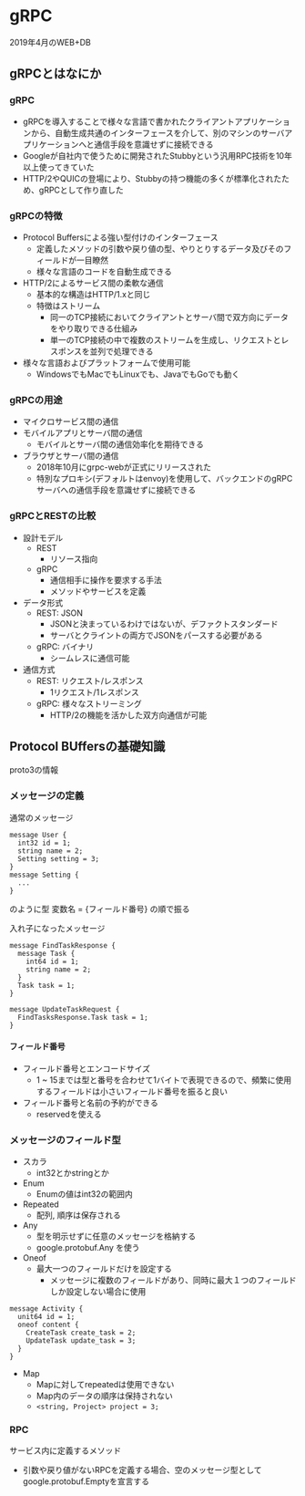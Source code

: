 # gRPC
2019年4月のWEB+DB

## gRPCとはなにか
### gRPC
- gRPCを導入することで様々な言語で書かれたクライアントアプリケーションから、自動生成共通のインターフェースを介して、別のマシンのサーバアプリケーションへと通信手段を意識せずに接続できる
- Googleが自社内で使うために開発されたStubbyという汎用RPC技術を10年以上使ってきていた
- HTTP/2やQUICの登場により、Stubbyの持つ機能の多くが標準化されたため、gRPCとして作り直した

### gRPCの特徴
- Protocol Buffersによる強い型付けのインターフェース
  - 定義したメソッドの引数や戻り値の型、やりとりするデータ及びそのフィールドが一目瞭然
  - 様々な言語のコードを自動生成できる
- HTTP/2によるサービス間の柔軟な通信
  - 基本的な構造はHTTP/1.xと同じ
  - 特徴はストリーム
    - 同一のTCP接続においてクライアントとサーバ間で双方向にデータをやり取りできる仕組み
    - 単一のTCP接続の中で複数のストリームを生成し、リクエストとレスポンスを並列で処理できる
- 様々な言語およびプラットフォームで使用可能
  - WindowsでもMacでもLinuxでも、JavaでもGoでも動く

### gRPCの用途
- マイクロサービス間の通信
- モバイルアプリとサーバ間の通信
  - モバイルとサーバ間の通信効率化を期待できる
- ブラウザとサーバ間の通信
  - 2018年10月にgrpc-webが正式にリリースされた
  - 特別なプロキシ(デフォルトはenvoy)を使用して、バックエンドのgRPCサーバへの通信手段を意識せずに接続できる

### gRPCとRESTの比較
- 設計モデル
  - REST
    - リソース指向
  - gRPC
    - 通信相手に操作を要求する手法
    - メソッドやサービスを定義
- データ形式
  - REST: JSON
    - JSONと決まっているわけではないが、デファクトスタンダード
    - サーバとクライントの両方でJSONをパースする必要がある
  - gRPC: バイナリ
    - シームレスに通信可能
- 通信方式
  - REST: リクエスト/レスポンス
    - 1リクエスト/1レスポンス
  - gRPC: 様々なストリーミング
    - HTTP/2の機能を活かした双方向通信が可能

## Protocol BUffersの基礎知識
proto3の情報  

### メッセージの定義
通常のメッセージ
```
message User {
  int32 id = 1;
  string name = 2;
  Setting setting = 3;
}
message Setting {
  ...
}
```
のように型 変数名 = {フィールド番号} の順で振る  

入れ子になったメッセージ
```
message FindTaskResponse {
  message Task {
    int64 id = 1;
    string name = 2;
  }
  Task task = 1;
}

message UpdateTaskRequest {
  FindTasksResponse.Task task = 1;
}
```

#### フィールド番号
- フィールド番号とエンコードサイズ
  - 1 ~ 15までは型と番号を合わせて1バイトで表現できるので、頻繁に使用するフィールドは小さいフィールド番号を振ると良い
- フィールド番号と名前の予約ができる
  - reservedを使える

### メッセージのフィールド型
- スカラ
  - int32とかstringとか
- Enum
  - Enumの値はint32の範囲内
- Repeated
  - 配列, 順序は保存される
- Any
  - 型を明示せずに任意のメッセージを格納する
  - google.protobuf.Any を使う
- Oneof
  - 最大一つのフィールドだけを設定する
    - メッセージに複数のフィールドがあり、同時に最大１つのフィールドしか設定しない場合に使用
```
message Activity {
  unit64 id = 1;
  oneof content {
    CreateTask create_task = 2;
    UpdateTask update_task = 3;
  }
}
```
- Map
  - Mapに対してrepeatedは使用できない
  - Map内のデータの順序は保持されない
  - ``` <string, Project> project = 3; ```

### RPC
サービス内に定義するメソッド
- 引数や戻り値がないRPCを定義する場合、空のメッセージ型としてgoogle.protobuf.Emptyを宣言する
